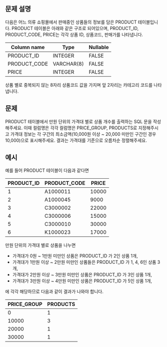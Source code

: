 ## 문제 설명
다음은 어느 의류 쇼핑몰에서 판매중인 상품들의 정보를 담은 PRODUCT 테이블입니다. PRODUCT 테이블은 아래와 같은 구조로 되어있으며, PRODUCT_ID, PRODUCT_CODE, PRICE는 각각 상품 ID, 상품코드, 판매가를 나타냅니다.

|Column name|	Type|	Nullable|
|-|-|-|
|PRODUCT_ID|	INTEGER|	FALSE|
|PRODUCT_CODE|	VARCHAR(8)|	FALSE|
|PRICE|	INTEGER|	FALSE|
상품 별로 중복되지 않는 8자리 상품코드 값을 가지며 앞 2자리는 카테고리 코드를 나타냅니다.

## 문제
PRODUCT 테이블에서 만원 단위의 가격대 별로 상품 개수를 출력하는 SQL 문을 작성해주세요. 이때 컬럼명은 각각 컬럼명은 PRICE_GROUP, PRODUCTS로 지정해주시고 가격대 정보는 각 구간의 최소금액(10,000원 이상 ~ 20,000 미만인 구간인 경우 10,000)으로 표시해주세요. 결과는 가격대를 기준으로 오름차순 정렬해주세요.

## 예시
예를 들어 PRODUCT 테이블이 다음과 같다면

|PRODUCT_ID|	PRODUCT_CODE|	PRICE|
|-|-|-|
|1|	A1000011|	10000|
|2|	A1000045|	9000|
|3|	C3000002|	22000|
|4|	C3000006|	15000|
|5|	C3000010|	30000|
|6|	K1000023|	17000|
만원 단위의 가격대 별로 상품을 나누면

- 가격대가 0원 ~ 1만원 미만인 상품은 PRODUCT_ID 가 2인 상품 1개,
- 가격대가 1만원 이상 ~ 2만원 미만인 상품들은 PRODUCT_ID 가 1, 4, 6인 상품 3개,
- 가격대가 2만원 이상 ~ 3만원 미만인 상품은 PRODUCT_ID 가 3인 상품 1개,
- 가격대가 3만원 이상 ~ 4만원 미만인 상품은 PRODUCT_ID 가 5인 상품 1개,

에 각각 해당하므로 다음과 같이 결과가 나와야 합니다.

|PRICE_GROUP|	PRODUCTS|
|-|-|
|0|	1|
|10000|	3|
|20000|	1|
|30000|	1|